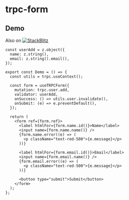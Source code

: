 # trpc-form

## Demo

Also on [![StackBlitz](https://developer.stackblitz.com/img/open_in_stackblitz.svg)](https://stackblitz.com/github/juliusmarminge/trpc-tools/tree/main/examples/form)

```tsx
const userAdd = z.object({
  name: z.string(),
  email: z.string().email(),
});

export const Demo = () => {
  const utils = trpc.useContext();

  const form = useTRPCForm({
    mutation: trpc.user.add,
    validator: userAdd,
    onSuccess: () => utils.user.invalidate(),
    onSubmit: (e) => e.preventDefault(),
  });

  return (
    <form ref={form.ref}>
      <label htmlFor={form.name.id()}>Name</label>
      <input name={form.name.name()} />
      {form.name.error((e) => (
        <p className="text-red-500">{e.message}</p>
      ))}

      <label htmlFor={form.email.id()}>Email</label>
      <input name={form.email.name()} />
      {form.email.error((e) => (
        <p className="text-red-500">{e.message}</p>
      ))}

      <button type="submit">Submit</button>
    </form>
  );
};
```
